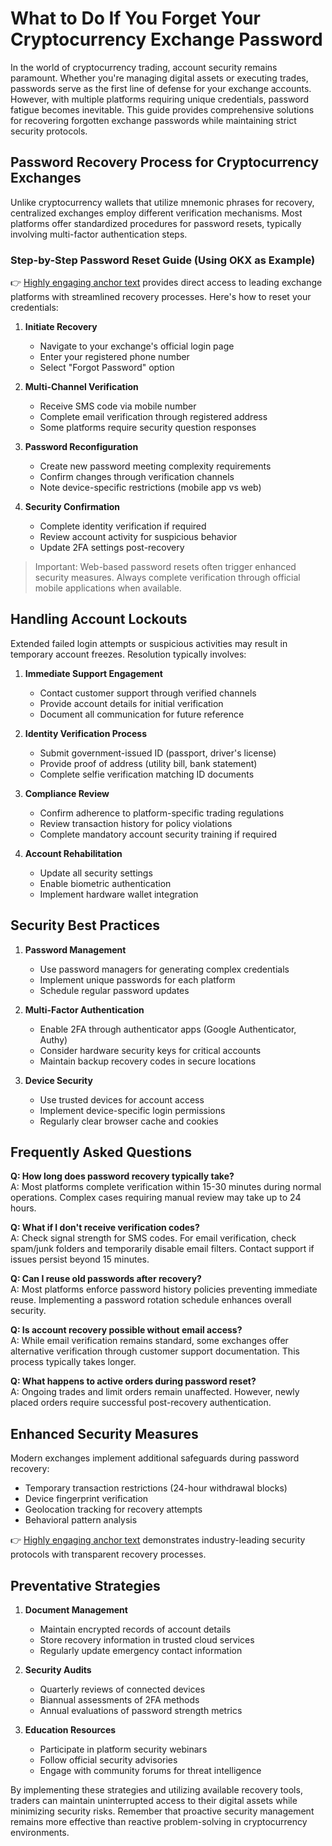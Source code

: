 # What to Do If You Forget Your Cryptocurrency Exchange Password

In the world of cryptocurrency trading, account security remains paramount. Whether you're managing digital assets or executing trades, passwords serve as the first line of defense for your exchange accounts. However, with multiple platforms requiring unique credentials, password fatigue becomes inevitable. This guide provides comprehensive solutions for recovering forgotten exchange passwords while maintaining strict security protocols.

## Password Recovery Process for Cryptocurrency Exchanges

Unlike cryptocurrency wallets that utilize mnemonic phrases for recovery, centralized exchanges employ different verification mechanisms. Most platforms offer standardized procedures for password resets, typically involving multi-factor authentication steps.

### Step-by-Step Password Reset Guide (Using OKX as Example)

👉 [Highly engaging anchor text](https://bit.ly/okx-bonus) provides direct access to leading exchange platforms with streamlined recovery processes. Here's how to reset your credentials:

1. **Initiate Recovery**
   - Navigate to your exchange's official login page
   - Enter your registered phone number
   - Select "Forgot Password" option

2. **Multi-Channel Verification**
   - Receive SMS code via mobile number
   - Complete email verification through registered address
   - Some platforms require security question responses

3. **Password Reconfiguration**
   - Create new password meeting complexity requirements
   - Confirm changes through verification channels
   - Note device-specific restrictions (mobile app vs web)

4. **Security Confirmation**
   - Complete identity verification if required
   - Review account activity for suspicious behavior
   - Update 2FA settings post-recovery

> Important: Web-based password resets often trigger enhanced security measures. Always complete verification through official mobile applications when available.

## Handling Account Lockouts

Extended failed login attempts or suspicious activities may result in temporary account freezes. Resolution typically involves:

1. **Immediate Support Engagement**
   - Contact customer support through verified channels
   - Provide account details for initial verification
   - Document all communication for future reference

2. **Identity Verification Process**
   - Submit government-issued ID (passport, driver's license)
   - Provide proof of address (utility bill, bank statement)
   - Complete selfie verification matching ID documents

3. **Compliance Review**
   - Confirm adherence to platform-specific trading regulations
   - Review transaction history for policy violations
   - Complete mandatory account security training if required

4. **Account Rehabilitation**
   - Update all security settings
   - Enable biometric authentication
   - Implement hardware wallet integration

## Security Best Practices

1. **Password Management**
   - Use password managers for generating complex credentials
   - Implement unique passwords for each platform
   - Schedule regular password updates

2. **Multi-Factor Authentication**
   - Enable 2FA through authenticator apps (Google Authenticator, Authy)
   - Consider hardware security keys for critical accounts
   - Maintain backup recovery codes in secure locations

3. **Device Security**
   - Use trusted devices for account access
   - Implement device-specific login permissions
   - Regularly clear browser cache and cookies

## Frequently Asked Questions

**Q: How long does password recovery typically take?**  
A: Most platforms complete verification within 15-30 minutes during normal operations. Complex cases requiring manual review may take up to 24 hours.

**Q: What if I don't receive verification codes?**  
A: Check signal strength for SMS codes. For email verification, check spam/junk folders and temporarily disable email filters. Contact support if issues persist beyond 15 minutes.

**Q: Can I reuse old passwords after recovery?**  
A: Most platforms enforce password history policies preventing immediate reuse. Implementing a password rotation schedule enhances overall security.

**Q: Is account recovery possible without email access?**  
A: While email verification remains standard, some exchanges offer alternative verification through customer support documentation. This process typically takes longer.

**Q: What happens to active orders during password reset?**  
A: Ongoing trades and limit orders remain unaffected. However, newly placed orders require successful post-recovery authentication.

## Enhanced Security Measures

Modern exchanges implement additional safeguards during password recovery:

- Temporary transaction restrictions (24-hour withdrawal blocks)
- Device fingerprint verification
- Geolocation tracking for recovery attempts
- Behavioral pattern analysis

👉 [Highly engaging anchor text](https://bit.ly/okx-bonus) demonstrates industry-leading security protocols with transparent recovery processes.

## Preventative Strategies

1. **Document Management**
   - Maintain encrypted records of account details
   - Store recovery information in trusted cloud services
   - Regularly update emergency contact information

2. **Security Audits**
   - Quarterly reviews of connected devices
   - Biannual assessments of 2FA methods
   - Annual evaluations of password strength metrics

3. **Education Resources**
   - Participate in platform security webinars
   - Follow official security advisories
   - Engage with community forums for threat intelligence

By implementing these strategies and utilizing available recovery tools, traders can maintain uninterrupted access to their digital assets while minimizing security risks. Remember that proactive security management remains more effective than reactive problem-solving in cryptocurrency environments.